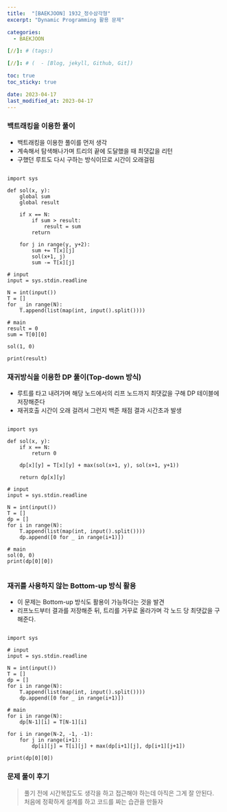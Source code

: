 ```yaml
---
title:  "[BAEKJOON] 1932_정수삼각형"
excerpt: "Dynamic Programming 활용 문제"

categories:
  - BAEKJOON

[//]: # (tags:)

[//]: # (  - [Blog, jekyll, Github, Git])

toc: true
toc_sticky: true

date: 2023-04-17
last_modified_at: 2023-04-17
---
```

### 백트래킹을 이용한 풀이
- 백트래킹을 이용한 풀이를 먼저 생각
- 계속해서 탐색해나가며 트리의 끝에 도달했을 때 최댓값을 리턴
- 구했던 루트도 다시 구하는 방식이므로 시간이 오래걸림

```

import sys

def sol(x, y):
    global sum
    global result

    if x == N:
        if sum > result:
            result = sum
        return

    for j in range(y, y+2):
        sum += T[x][j]
        sol(x+1, j)
        sum -= T[x][j]

# input
input = sys.stdin.readline

N = int(input())
T = []
for _ in range(N):
    T.append(list(map(int, input().split())))

# main
result = 0
sum = T[0][0]

sol(1, 0)

print(result)

```

### 재귀방식을 이용한 DP 풀이(Top-down 방식)
- 루트를 타고 내려가며 해당 노드에서의 리프 노드까지 최댓값을 구해 DP 테이블에 저장해준다
- 재귀호출 시간이 오래 걸려서 그런지 백준 채점 결과 시간초과 발생

```

import sys

def sol(x, y):
    if x == N:
        return 0

    dp[x][y] = T[x][y] + max(sol(x+1, y), sol(x+1, y+1))

    return dp[x][y]

# input
input = sys.stdin.readline

N = int(input())
T = []
dp = []
for i in range(N):
    T.append(list(map(int, input().split())))
    dp.append([0 for _ in range(i+1)])

# main
sol(0, 0)
print(dp[0][0])


```

### 재귀를 사용하지 않는 Bottom-up 방식 활용
- 이 문제는 Bottom-up 방식도 활용이 가능하다는 것을 발견
- 리프노드부터 결과를 저장해준 뒤, 트리를 거꾸로 올라가며 각 노드 당 최댓값을 구해준다.

```

import sys

# input
input = sys.stdin.readline

N = int(input())
T = []
dp = []
for i in range(N):
    T.append(list(map(int, input().split())))
    dp.append([0 for _ in range(i+1)])

# main
for i in range(N):
    dp[N-1][i] = T[N-1][i]

for i in range(N-2, -1, -1):
    for j in range(i+1):
        dp[i][j] = T[i][j] + max(dp[i+1][j], dp[i+1][j+1])

print(dp[0][0])

```

### 문제 풀이 후기
> 풀기 전에 시간복잡도도 생각을 하고 접근해야 하는데 아직은 그게 잘 안된다.<br>
> 처음에 정확하게 설계를 하고 코드를 짜는 습관을 만들자